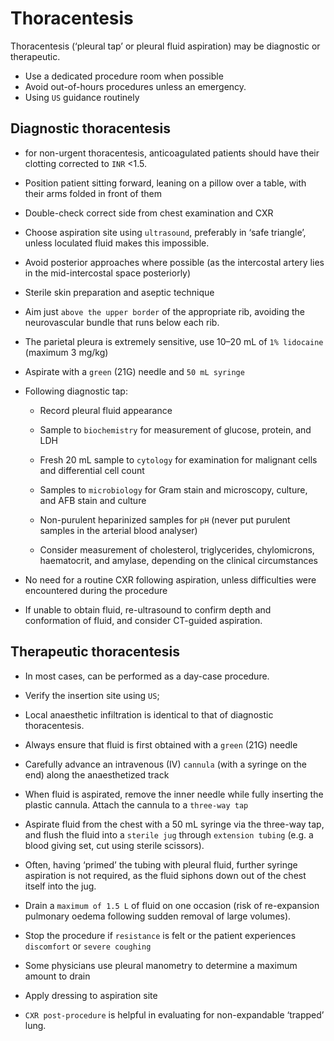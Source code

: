 # Thoracentesis

Thoracentesis (‘pleural tap’ or pleural fluid aspiration) may be diagnostic or therapeutic.

- Use a dedicated procedure room when possible
- Avoid out-​of-​hours procedures unless an emergency.
- Using `US` guidance routinely

## Diagnostic thoracentesis

- for non-​urgent thoracentesis, anticoagulated patients should have their clotting corrected to `INR` <1.5.

- Position patient sitting forward, leaning on a pillow over a table, with their arms folded in front of them

- Double-​check correct side from chest examination and CXR

- Choose aspiration site using `ultrasound`, preferably in ‘safe triangle’, unless loculated fluid makes this impossible.

- Avoid posterior approaches where possible (as the intercostal artery lies in the mid-​intercostal space posteriorly)

- Sterile skin preparation and aseptic technique

- Aim just `above the upper border` of the appropriate rib, avoiding the neurovascular bundle that runs below each rib.

- The parietal pleura is extremely sensitive, use 10–​20 mL of `1% lidocaine` (maximum 3 mg/​kg)

- Aspirate with a `green` (21G) needle and `50 mL syringe`

- Following diagnostic tap:

  - Record pleural fluid appearance

  - Sample to `biochemistry` for measurement of glucose, protein, and LDH

  - Fresh 20 mL sample to `cytology` for examination for malignant cells and differential cell count

  - Samples to `microbiology` for Gram stain and microscopy, culture, and AFB stain and culture

  - Non-​purulent heparinized samples for `pH` (never put purulent samples in the arterial blood analyser)

  - Consider measurement of cholesterol, triglycerides, chylomicrons, haematocrit, and amylase, depending on the clinical circumstances

- No need for a routine CXR following aspiration, unless difficulties were encountered during the procedure

- If unable to obtain fluid, re-​ultrasound to confirm depth and conformation of fluid, and consider CT-​guided aspiration.

## Therapeutic thoracentesis

- In most cases, can be performed as a day-​case procedure.

- Verify the insertion site using `US`;

- Local anaesthetic infiltration is identical to that of diagnostic thoracentesis.

- Always ensure that fluid is first obtained with a `green` (21G) needle

- Carefully advance an intravenous (IV) `cannula` (with a syringe on the end) along the anaesthetized track

- When fluid is aspirated, remove the inner needle while fully inserting the plastic cannula. Attach the cannula to a `three-​way tap`

- Aspirate fluid from the chest with a 50 mL syringe via the three-​way tap, and flush the fluid into a `sterile jug` through `extension tubing` (e.g. a blood giving set, cut using sterile scissors).

- Often, having ‘primed’ the tubing with pleural fluid, further syringe aspiration is not required, as the fluid siphons down out of the chest itself into the jug.

- Drain a `maximum of 1.5 L` of fluid on one occasion (risk of re-​expansion pulmonary oedema following sudden removal of large volumes).

- Stop the procedure if `resistance` is felt or the patient experiences `discomfort` or `severe coughing`

- Some physicians use pleural manometry to determine a maximum amount to drain

- Apply dressing to aspiration site

- `CXR post-​procedure` is helpful in evaluating for non-​expandable ‘trapped’ lung.
